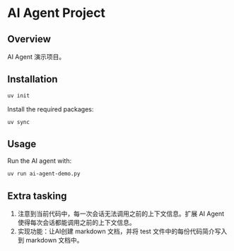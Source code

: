 # AI Agent Project

## Overview

AI Agent 演示项目。

## Installation

```bash
uv init
```

Install the required packages:

```bash
uv sync
```

## Usage

Run the AI agent with:

```bash
uv run ai-agent-demo.py
```

## Extra tasking

1. 注意到当前代码中，每一次会话无法调用之前的上下文信息。扩展 AI Agent 使得每次会话都能调用之前的上下文信息。
2. 实现功能：让AI创建 markdown 文档，并将 test 文件中的每份代码简介写入到 markdown 文档中。
